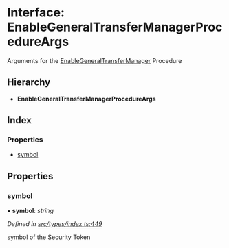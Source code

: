 # Interface: EnableGeneralTransferManagerProcedureArgs

Arguments for the [EnableGeneralTransferManager](../enums/_types_index_.proceduretype.md#enablegeneraltransfermanager) Procedure

## Hierarchy

- **EnableGeneralTransferManagerProcedureArgs**

## Index

### Properties

- [symbol](_types_index_.enablegeneraltransfermanagerprocedureargs.md#symbol)

## Properties

### symbol

• **symbol**: _string_

_Defined in [src/types/index.ts:449](https://github.com/PolymathNetwork/polymath-sdk/blob/660aba8/src/types/index.ts#L449)_

symbol of the Security Token
